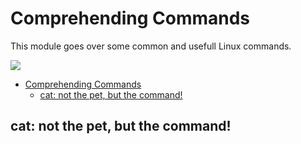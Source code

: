 # Comprehending Commands

This module goes over some common and usefull Linux commands.

![](https://i.imgur.com/0zxdWKJ.png)

- [Comprehending Commands](#comprehending-commands)
  - [cat: not the pet, but the command!](#cat-not-the-pet-but-the-command)

## cat: not the pet, but the command!

